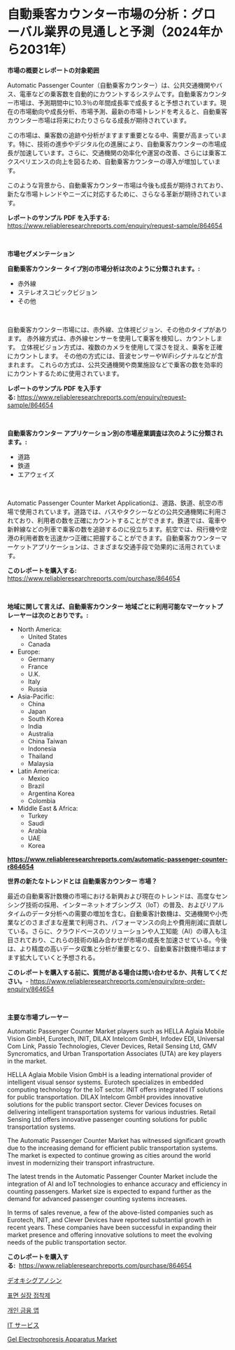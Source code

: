 <p><h1>自動乗客カウンター市場の分析：グローバル業界の見通しと予測（2024年から2031年）</h1></p><p><strong>市場の概要とレポートの対象範囲</strong></p>
<p><p>Automatic Passenger Counter（自動乗客カウンター）は、公共交通機関やバス、電車などの乗客数を自動的にカウントするシステムです。自動乗客カウンター市場は、予測期間中に10.3％の年間成長率で成長すると予想されています。現在の市場動向や成長分析、市場予測、最新の市場トレンドを考えると、自動乗客カウンター市場は将来にわたりさらなる成長が期待されています。</p><p>この市場は、乗客数の追跡や分析がますます重要となる中、需要が高まっています。特に、技術の進歩やデジタル化の進展により、自動乗客カウンターの市場成長が加速しています。さらに、交通機関の効率化や運営の改善、さらには乗客エクスペリエンスの向上を図るため、自動乗客カウンターの導入が増加しています。</p><p>このような背景から、自動乗客カウンター市場は今後も成長が期待されており、新たな市場トレンドやニーズに対応するために、さらなる革新が期待されています。</p></p>
<p><strong>レポートのサンプル PDF を入手する:</strong> <a href="https://www.reliableresearchreports.com/enquiry/request-sample/864654">https://www.reliableresearchreports.com/enquiry/request-sample/864654</a></p>
<p>&nbsp;</p>
<p><strong>市場セグメンテーション</strong></p>
<p><strong>自動乗客カウンター タイプ別の市場分析は次のように分類されます。:</strong></p>
<p><ul><li>赤外線</li><li>ステレオスコピックビジョン</li><li>その他</li></ul></p>
<p>&nbsp;</p>
<p><p>自動乗客カウンター市場には、赤外線、立体視ビジョン、その他のタイプがあります。 赤外線方式は、赤外線センサーを使用して乗客を検知し、カウントします。 立体視ビジョン方式は、複数のカメラを使用して深さを捉え、乗客を正確にカウントします。 その他の方式には、音波センサーやWiFiシグナルなどが含まれます。 これらの方式は、公共交通機関や商業施設などで乗客の数を効率的にカウントするために使用されています。</p></p>
<p><strong>レポートのサンプル PDF を入手する:</strong>&nbsp;<a href="https://www.reliableresearchreports.com/enquiry/request-sample/864654">https://www.reliableresearchreports.com/enquiry/request-sample/864654</a></p>
<p>&nbsp;</p>
<p><strong> 自動乗客カウンター アプリケーション別の市場産業調査は次のように分類されます。:</strong></p>
<p><ul><li>道路</li><li>鉄道</li><li>エアウェイズ</li></ul></p>
<p>&nbsp;</p>
<p><p>Automatic Passenger Counter Market Applicationは、道路、鉄道、航空の市場で使用されています。道路では、バスやタクシーなどの公共交通機関に利用されており、利用者の数を正確にカウントすることができます。鉄道では、電車や新幹線などの列車で乗客の数を追跡するのに役立ちます。航空では、飛行機や空港の利用者数を迅速かつ正確に把握することができます。自動乗客カウンターマーケットアプリケーションは、さまざまな交通手段で効果的に活用されています。</p></p>
<p><strong>このレポートを購入する:</strong>&nbsp; <a href="https://www.reliableresearchreports.com/purchase/864654">https://www.reliableresearchreports.com/purchase/864654</a></p>
<p>&nbsp;</p>
<p><strong>地域に関して言えば、自動乗客カウンター 地域ごとに利用可能なマーケットプレーヤーは次のとおりです。:</strong></p>
<p><ul>
    <li>
        North America:
        <ul>
            <li>United States</li>
            <li>Canada</li>
        </ul>
    </li>
    <li>
        Europe:
        <ul>
            <li>Germany</li>
            <li>France</li>
            <li>U.K.</li>
            <li>Italy</li>
            <li>Russia</li>
        </ul>
    </li>
    <li>
        Asia-Pacific:
        <ul>
            <li>China</li>
            <li>Japan</li>
            <li>South Korea</li>
            <li>India</li>
            <li>Australia</li>
            <li>China Taiwan</li>
            <li>Indonesia</li>
            <li>Thailand</li>
            <li>Malaysia</li>
        </ul>
    </li>
    <li>
        Latin America:
        <ul>
            <li>Mexico</li>
            <li>Brazil</li>
            <li>Argentina Korea</li>
            <li>Colombia</li>
        </ul>
    </li>
    <li>
        Middle East & Africa:
        <ul>
            <li>Turkey</li>
            <li>Saudi</li>
            <li>Arabia</li>
            <li>UAE</li>
            <li>Korea</li>
        </ul>
    </li>
    </ul></p>
<p><strong><a href="https://www.reliableresearchreports.com/automatic-passenger-counter-r864654">https://www.reliableresearchreports.com/automatic-passenger-counter-r864654</a></strong>&nbsp;</p>
<p><strong>世界の新たなトレンドとは 自動乗客カウンター 市場？</strong></p>
<p><p>最近の自動乗客計数機の市場における新興および現在のトレンドは、高度なセンシング技術の採用、インターネットオブシングス（IoT）の普及、およびリアルタイムのデータ分析への需要の増加を含む。自動乗客計数機は、交通機関や小売業などのさまざまな産業で利用され、パフォーマンスの向上や費用削減に貢献している。さらに、クラウドベースのソリューションや人工知能（AI）の導入も注目されており、これらの技術の組み合わせが市場の成長を加速させている。今後は、より精度の高いデータ収集と分析が重要となり、自動乗客計数機市場はますます拡大していくと予想される。</p></p>
<p><strong>このレポートを購入する前に、質問がある場合は問い合わせるか、共有してください。</strong>- <a href="https://www.reliableresearchreports.com/enquiry/pre-order-enquiry/864654">https://www.reliableresearchreports.com/enquiry/pre-order-enquiry/864654</a></p>
<p>&nbsp;</p>
<p><strong>主要な市場プレーヤー</strong></p>
<p><p>Automatic Passenger Counter Market players such as HELLA Aglaia Mobile Vision GmbH, Eurotech, INIT, DILAX Intelcom GmbH, Infodev EDI, Universal Com Link, Passio Technologies, Clever Devices, Retail Sensing Ltd, GMV Syncromatics, and Urban Transportation Associates (UTA) are key players in the market. </p><p>HELLA Aglaia Mobile Vision GmbH is a leading international provider of intelligent visual sensor systems. Eurotech specializes in embedded computing technology for the IoT sector. INIT offers integrated IT solutions for public transportation. DILAX Intelcom GmbH provides innovative solutions for the public transport sector. Clever Devices focuses on delivering intelligent transportation systems for various industries. Retail Sensing Ltd offers innovative passenger counting solutions for public transportation systems. </p><p>The Automatic Passenger Counter Market has witnessed significant growth due to the increasing demand for efficient public transportation systems. The market is expected to continue growing as cities around the world invest in modernizing their transport infrastructure. </p><p>The latest trends in the Automatic Passenger Counter Market include the integration of AI and IoT technologies to enhance accuracy and efficiency in counting passengers. Market size is expected to expand further as the demand for advanced passenger counting systems increases.</p><p>In terms of sales revenue, a few of the above-listed companies such as Eurotech, INIT, and Clever Devices have reported substantial growth in recent years. These companies have been successful in expanding their market presence and offering innovative solutions to meet the evolving needs of the public transportation sector.</p></p>
<p><strong>このレポートを購入する:</strong>&nbsp;&nbsp;<a href="https://www.reliableresearchreports.com/purchase/864654">https://www.reliableresearchreports.com/purchase/864654</a></p>
<p><p><a href="https://medium.com/@edwards13jessica/%E3%83%87%E3%82%AA%E3%82%AD%E3%82%B7%E3%82%B0%E3%82%A2%E3%83%8E%E3%82%B7%E3%83%B3%E5%B8%82%E5%A0%B4%E5%B1%95%E6%9C%9B-%E6%A5%AD%E7%95%8C%E6%A6%82%E8%A6%81%E3%81%A8%E4%BA%88%E6%B8%AC-2024%E5%B9%B4%E3%81%8B%E3%82%892031%E5%B9%B4-e624ba3983be">デオキシグアノシン</a></p><p><a href="https://medium.com/@llanajer/%ED%91%9C%EB%A9%B4-%EC%9E%A5%EC%B0%A9-%EC%A0%91%EC%B0%A9%EC%A0%9C-%EC%8B%9C%EC%9E%A5-%EC%9C%A0%ED%98%95-%EC%9D%91%EC%9A%A9-%EB%B0%8F-%EC%A7%80%EB%A6%AC%EC%97%90-%EB%8C%80%ED%95%9C-%ED%8F%AC%EA%B4%84%EC%A0%81%EC%9D%B8-%ED%8F%89%EA%B0%80-ecec38482119">표면 실장 접착제</a></p><p><a href="https://medium.com/@bruiser75687/quot-%EA%B0%9C%EC%9D%B8-%EC%9E%AC%EB%AC%B4-%EC%95%B1-%EC%8B%9C%EC%9E%A5-%EC%A1%B0%EC%82%AC-%EB%B3%B4%EA%B3%A0%EC%84%9C-2024%EB%85%84%EB%B6%80%ED%84%B0-2031%EB%85%84%EA%B9%8C%EC%A7%80%EC%9D%98-%EC%97%AD%EC%82%AC%EC%99%80-%EC%98%88%EC%B8%A1-quot-9fdb152101ea">개인 금융 앱</a></p><p><a href="https://medium.com/@jonathanailey6577467/it%E3%82%B5%E3%83%BC%E3%83%93%E3%82%B9%E5%B8%82%E5%A0%B4%E3%83%A1%E3%83%88%E3%83%AA%E3%82%AF%E3%82%B9%E3%81%AE%E8%A7%A3%E8%AA%AD-%E5%B8%82%E5%A0%B4%E3%82%B7%E3%82%A7%E3%82%A2-%E3%83%88%E3%83%AC%E3%83%B3%E3%83%89-%E6%88%90%E9%95%B7%E3%83%91%E3%82%BF%E3%83%BC%E3%83%B3-83e2a0e11f15">IT サービス</a></p><p><a href="https://github.com/juancolorado15/Market-Research-Report-List-2/blob/main/gel-electrophoresis-apparatus-market.md">Gel Electrophoresis Apparatus Market</a></p></p>